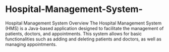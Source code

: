 # Hospital-Management-System-
Hospital Management System Overview The Hospital Management System (HMS) is a Java-based application designed to facilitate the management of patients, doctors, and appointments. This system allows for basic functionalities such as adding and deleting patients and doctors, as well as managing appointments. 
